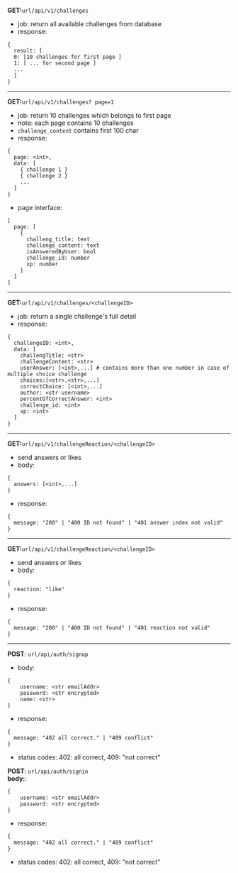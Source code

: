 **GET:**`url/api/v1/challenges`<br>
- job: return all available challenges from database<br>
- response:
```
{
  result: [
  0: [10 challenges for first page ]
  1: [ ... for second page ]
  ...
  ]
}
```

<hr>

**GET:**`url/api/v1/challenges? page=1`<br>
- job: return 10 challenges which belongs to first page
 - note: each page contains 10 challenges
- `challenge_content` contains first 100 char
- response:
```
{
  page: <int>,
  data: [
    { challenge 1 }
    { challenge 2 }
    ...
  ]
}
```

- page interface:
```
[
  page: [
    {
      challeng_title: text
      challenge_content: text
      isAnsweredByUser: bool
      challenge_id: number
      xp: number
    }
  ]
]
```

<hr>

**GET:**`url/api/v1/challenges/<challengeID>`<br>
- job: return a single challenge's full detail
- response:
```
{
  challengeID: <int>,
  data: [
    challengTitle: <str>
    challengeContent: <str>
    userAnswer: [<int>,...] # contains more than one number in case of multiple choice challenge
    choices:[<str>,<str>,...]
    correctChoice: [<int>,...]
    author: <str username>
    percentOfCorrectAnswer: <int>
    challenge_id: <int>
    xp: <int>
  ]
}
```

<hr>

**GET:**`url/api/v1/challengeReaction/<challengeID>`<br>
- send answers or likes
- body:
```
{
  answers: [<int>,...]
}
```
- response:
```
{
  message: "200" | "400 ID not found" | "401 answer index not valid"
}
```

<hr>

**GET:**`url/api/v1/challengeReaction/<challengeID>`<br>
- send answers or likes
- body:
```
{
  reaction: "like"
}
```

- response:
```
{
  message: "200" | "400 ID not found" | "401 reaction not valid"
}
```

<hr>

**POST**: `url/api/auth/signup`
<br>
- body:
```
{
    username: <str emailAddr>
    password: <str encrypted>
    name: <str>
}
```
- response:
```
{
  message: "402 all correct." | "409 conflict"
}
```
 - status codes: 402: all correct, 409: "not correct"


**POST**: `url/api/auth/signin`
<br>
**body:**:
```
{
    username: <str emailAddr>
    password: <str encrypted>
}
```
- response:
```
{
  message: "402 all correct." | "409 conflict"
}
```
 - status codes: 402: all correct, 409: "not correct"
